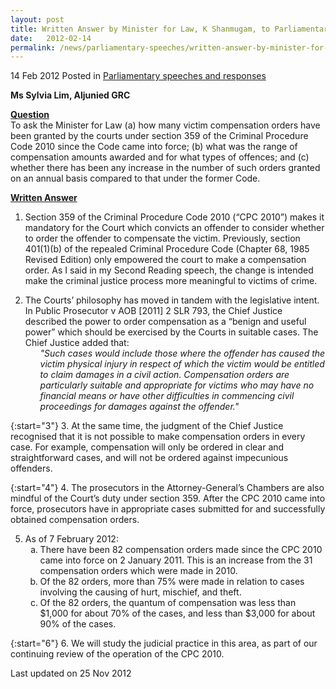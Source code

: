 ```yaml
---
layout: post
title: Written Answer by Minister for Law, K Shanmugam, to Parliamentary Question on the Criminal Procedure Code 2010
date:   2012-02-14
permalink: /news/parliamentary-speeches/written-answer-by-minister-for-law-k-shanmugam-to-parliamentary-question-on-the-criminal
---
```



14 Feb 2012 Posted in [Parliamentary speeches and responses](/news/parliamentary-speeches) 

**Ms Sylvia Lim, Aljunied GRC**

**<u>Question</u>**  
To ask the Minister for Law (a) how many victim compensation orders have been granted by the courts under section 359 of the Criminal Procedure Code 2010 since the Code came into force; (b) what was the range of compensation amounts awarded and for what types of offences; and (c) whether there has been any increase in the number of such orders granted on an annual basis compared to that under the former Code.


**<u>Written Answer</u>**  
1. Section 359 of the Criminal Procedure Code 2010 (“CPC 2010”) makes it mandatory for the Court which convicts an offender to consider whether to order the offender to compensate the victim. Previously, section 401(1)(b) of the repealed Criminal Procedure Code (Chapter 68, 1985 Revised Edition) only empowered the court to make a compensation order. As I said in my Second Reading speech, the change is intended make the criminal justice process more meaningful to victims of crime.


<ol start="2">
<li>  The Courts’ philosophy has moved in tandem with the legislative intent. In Public Prosecutor v AOB [2011] 2 SLR 793, the Chief Justice described the power to order compensation as a “benign and useful power” which should be exercised by the Courts in suitable cases. The Chief Justice added that:
<ol>
<li style="list-style-type: none"><i>"Such cases would include those where the offender has caused the victim physical injury in respect of which the victim would be entitled to claim damages in a civil action. Compensation orders are particularly suitable and appropriate for victims who may have no financial means or have other difficulties in commencing civil proceedings for damages against the offender."</i></li>
</ol>

</li>
</ol>


{:start="3"}
3. At the same time, the judgment of the Chief Justice recognised that it is not possible to make compensation orders in every case. For example, compensation will only be ordered in clear and straightforward cases, and will not be ordered against impecunious offenders.

{:start="4"}
4. The prosecutors in the Attorney-General’s Chambers are also mindful of the Court’s duty under section 359. After the CPC 2010 came into force, prosecutors have in appropriate cases submitted for and successfully obtained compensation orders.



<ol start="5">
<li> As of 7 February 2012:

<ol style="list-style-type: lower-alpha">
<li>There have been 82 compensation orders made since the CPC 2010 came into force on 2 January 2011. This is an increase from the 31 compensation orders which were made in 2010. </li>

<li>Of the 82 orders, more than 75% were made in relation to cases involving the causing of hurt, mischief, and theft. </li>

<li>Of the 82 orders, the quantum of compensation was less than $1,000 for about 70% of the cases, and less than $3,000 for about 90% of the cases. </li>

</ol>

</li>
</ol>

{:start="6"}
6. We will study the judicial practice in this area, as part of our continuing review of the operation of the CPC 2010.


<p class="right-side-updated">Last updated on 25 Nov 2012</p> 

